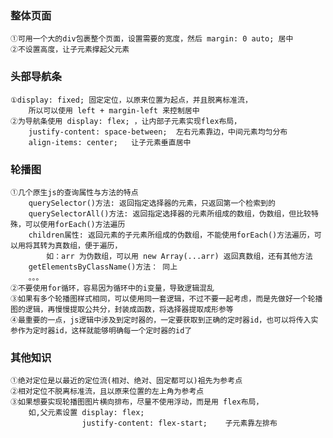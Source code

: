 ### 整体页面
    ①可用一个大的div包裹整个页面，设置需要的宽度，然后 margin: 0 auto; 居中
    ②不设置高度，让子元素撑起父元素

### 头部导航条
    ①display: fixed; 固定定位，以原来位置为起点，并且脱离标准流，
        所以可以使用 left + margin-left 来控制居中
    ②为导航条使用 display: flex; ，让内部子元素实现flex布局，
        justify-content: space-between;  左右元素靠边，中间元素均匀分布
        align-items: center;   让子元素垂直居中
    
### 轮播图
    ①几个原生js的查询属性与方法的特点
        querySelector()方法: 返回指定选择器的元素，只返回第一个检索到的
        querySelectorAll()方法: 返回指定选择器的元素所组成的数组，伪数组，但比较特殊，可以使用forEach()方法遍历
        children属性: 返回元素的子元素所组成的伪数组，不能使用forEach()方法遍历，可以用将其转为真数组，便于遍历，
            如：arr 为伪数组，可以用 new Array(...arr) 返回真数组，还有其他方法
        getElementsByClassName()方法： 同上
        。。。
    ②不要使用for循环，容易因为循环中的i变量，导致逻辑混乱
    ③如果有多个轮播图样式相同，可以使用同一套逻辑，不过不要一起考虑，而是先做好一个轮播图的逻辑，再慢慢提取公共分，封装成函数，将选择器提取成形参等
    ④最重要的一点，js逻辑中涉及到定时器的，一定要获取到正确的定时器id，也可以将传入实参作为定时器id，这样就能够明确每一个定时器的id了

### 其他知识
    ①绝对定位是以最近的定位流(相对、绝对、固定都可以)祖先为参考点
    ②相对定位不脱离标准流，且以原来位置的左上角为参考点
    ③如果想要实现轮播图图片横向排布，尽量不使用浮动，而是用 flex布局，
        如,父元素设置 display: flex;  
                    justify-content: flex-start;    子元素靠左排布
    
